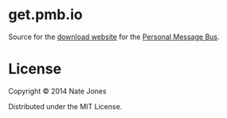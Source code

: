 # get.pmb.io

Source for the [download website](http://get.pmb.io/) for the [Personal Message Bus](https://github.com/justone/pmb).

# License

Copyright © 2014 Nate Jones

Distributed under the MIT License.
